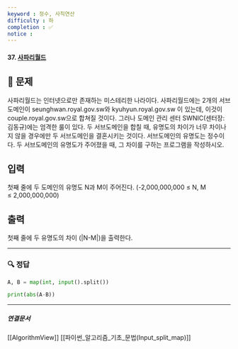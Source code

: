 ```yaml
---
keyword : 정수, 사칙연산
difficulty : 하
completion : ✅
notice : 
---
```


#### 37. [사파리월드](https://www.acmicpc.net/problem/2420)

## 📝 문제

사파리월드는 인터넷으로만 존재하는 미스테리한 나라이다. 사파리월드에는 2개의 서브도메인이 seunghwan.royal.gov.sw와 kyuhyun.royal.gov.sw 이 있는데, 이것이 couple.royal.gov.sw으로 합쳐질 것이다. 그러나 도메인 관리 센터 SWNIC(센터장: 김동규)에는 엄격한 룰이 있다. 두 서브도메인을 합칠 때, 유명도의 차이가 너무 차이나지 않을 경우에만 두 서브도메인을 결혼시키는 것이다. 서브도메인의 유명도는 정수이다. 두 서브도메인의 유명도가 주어졌을 때, 그 차이를 구하는 프로그램을 작성하시오.

## 입력

첫째 줄에 두 도메인의 유명도 N과 M이 주어진다. (-2,000,000,000 ≤ N, M ≤ 2,000,000,000)

## 출력

첫째 줄에 두 유명도의 차이 (|N-M|)을 출력한다.



---

### 🔍 정답
```python
A, B = map(int, input().split())

print(abs(A-B))

```




---

##### 연결문서

[[AlgorithmView]]
[[파이썬_알고리즘_기초_문법(Input_split_map)]]
